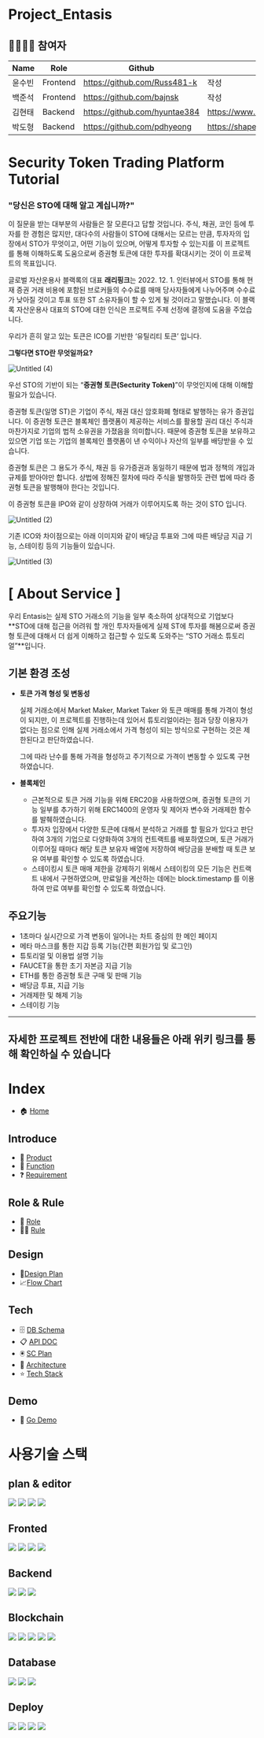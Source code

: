 # Project_Entasis

## 👨‍👨‍👧‍👧 참여자

|Name|Role|Github|Blog|
|---|-----|---|---|
|윤수빈|Frontend|https://github.com/Russ481-k|작성|
|백준석|Frontend|https://github.com/bajnsk|작성|
|김현태|Backend|https://github.com/hyuntae384|https://www.notion.so/_-7eb68268711f40619020318efcaeca0c|
|박도형|Backend|https://github.com/pdhyeong|https://shapespark.tistory.com/|


# **Security Token Trading Platform Tutorial**

### "당신은 STO에 대해 알고 계십니까?"

이 질문을 받는 대부분의 사람들은 잘 모른다고 답할 것입니다. 주식, 채권, 코인 등에 투자를 한 경험은 많지만, 대다수의 사람들이 STO에 대해서는 모르는 만큼, 투자자의 입장에서 STO가 무엇이고, 어떤 기능이 있으며, 어떻게 투자할 수 있는지를 이 프로젝트를 통해 이해하도록 도움으로써 증권형 토큰에 대한 투자를 확대시키는 것이 이 프로젝트의 목표입니다.

 글로벌 자산운용사 블랙록의 대표 **래리핑크**는 2022. 12. 1. 인터뷰에서 STO를 통해 현재 증권 거래 비용에 포함된 브로커들의 수수료를 매매 당사자들에게 나누어주며 수수료가 낮아질 것이고 투표 또한 ST 소유자들이 할 수 있게 될 것이라고 말했습니다. 이 블랙록 자산운용사 대표의 STO에 대한 인식은 프로젝트 주제 선정에 결정에 도움을 주었습니다.
 
 우리가 흔히 알고 있는 토큰은 ICO를 기반한 ‘유틸리티 토큰’ 입니다.

**그렇다면 STO란 무엇일까요?**

![Untitled (4)](https://user-images.githubusercontent.com/113375908/218378018-99a17ba4-a2bb-4b49-8d88-5e7a917f5b04.png)

우선 STO의 기반이 되는 “**증권형 토큰(Secturity Token)**”이 무엇인지에 대해 이해할 필요가 있습니다.

증권형 토큰(일명 ST)은 기업이 주식, 채권 대신 암호화폐 형태로 발행하는 유가 증권입니다. 이 증권형 토큰은 블록체인 플랫폼이 제공하는 서비스를 활용할 권리 대신 주식과 마찬가지로 기업의 법적 소유권을 가졌음을 의미합니다. 때문에 증권형 토큰을 보유하고 있으면 기업 또는 기업의 블록체인 플랫폼이 낸 수익이나 자산의 일부를 배당받을 수 있습니다.

증권형 토큰은 그 용도가 주식, 채권 등 유가증권과 동일하기 때문에 법과 정책의 개입과 규제를 받아야만 합니다. 상법에 정해진 절차에 따라 주식을 발행하듯 관련 법에 따라 증권형 토큰을 발행해야 한다는 것입니다.

이 증권형 토큰을 IPO와 같이 상장하여 거래가 이루어지도록 하는 것이 STO 입니다.

![Untitled (2)](https://user-images.githubusercontent.com/113375908/218378219-0cb8a073-2795-4c90-8fae-330d7aed3740.png)

기존 ICO와 차이점으로는 아래 이미지와 같이 배당금 투표와 그에 따른 배당금 지급 기능, 스테이킹 등의 기능들이 있습니다. 

![Untitled (3)](https://user-images.githubusercontent.com/113375908/218378258-62d6a2e4-8183-4d70-ad3b-c743a6bbd818.png)

# [ About Service ]

우리 Entasis는 실제 STO 거래소의 기능을 일부 축소하여 상대적으로 기업보다 **STO에 대해 접근을 어려워 할 개인 투자자들에게 실제 ST에 투자를 해봄으로써 증권형 토큰에 대해서 더 쉽게 이해하고 접근할 수 있도록 도와주는 “STO 거래소 튜토리얼”**입니다.

## 기본 환경 조성

- **토큰 가격 형성 및 변동성**
    
    실제 거래소에서 Market Maker, Market Taker 와 토큰 매매를 통해 가격이 형성이 되지만, 이 프로젝트를 진행하는데 있어서 튜토리얼이라는 점과 당장 이용자가 없다는 점으로 인해 실제 거래소에서 가격 형성이 되는 방식으로 구현하는 것은 제한된다고 판단하였습니다.
    
    그에 따라 난수를 통해 가격을 형성하고 주기적으로 가격이 변동할 수 있도록 구현하였습니다.
    

- **블록체인**
    - 근본적으로 토큰 거래 기능을 위해 ERC20을 사용하였으며, 증권형 토큰의 기능 일부를 추가하기 위해 ERC1400의 운영자 및 제어자 변수와 거래제한 함수를 발췌하였습니다.
    - 투자자 입장에서 다양한 토큰에 대해서 분석하고 거래를 할 필요가 있다고 판단하여 3개의 기업으로 다양화하여 3개의 컨트랙트를 배포하였으며, 토큰 거래가 이루어질 때마다 해당 토큰 보유자 배열에 저장하여 배당금을 분배할 때 토큰 보유 여부를 확인할 수 있도록 하였습니다.
    - 스테이킹시 토큰 매매 제한을 강제하기 위해서 스테이킹의 모든 기능은 컨트랙트 내에서 구현하였으며, 만료일을 계산하는 데에는 block.timestamp 를 이용하여 만료 여부를 확인할 수 있도록 하였습니다.

## 주요기능
- 1초마다 실시간으로 가격 변동이 일어나는 차트 중심의 한 메인 페이지
- 메타 마스크를 통한 지갑 등록 기능(간편 회원가입 및 로그인)
- 튜토리얼 및 이용법 설명 기능
- FAUCET을 통한 초기 자본금 지급 기능
- ETH를 통한 증권형 토큰 구매 및 판매 기능
- 배당금 투표, 지급 기능
- 거래제한 및 해제 기능
- 스테이킹 기능

***

## 자세한 프로젝트 전반에 대한 내용들은 아래 위키 링크를 통해 확인하실 수 있습니다

# Index
- 🏠 [Home](https://github.com/codestates-beb/beb-07-final-entasis/wiki)

## Introduce
- 💾 [Product](https://github.com/codestates-beb/beb-07-final-entasis/wiki/Product)
- 🧩 [Function](https://github.com/codestates-beb/beb-07-final-entasis/wiki/Function)
- ❓ [Requirement](https://github.com/codestates-beb/beb-07-final-entasis/wiki/Requirement)

## Role & Rule
- 👥 [Role](https://github.com/codestates-beb/beb-07-final-entasis/wiki/Role)
- 👩‍⚖️ [Rule](https://github.com/codestates-beb/beb-07-final-entasis/wiki/Rule)

## Design
- 🎨[Design Plan](https://github.com/codestates-beb/beb-07-final-entasis/wiki/Design-Plan)
- 📈[Flow Chart](https://github.com/codestates-beb/beb-07-final-entasis/wiki/Flow-Chart)

## Tech
- 🗄 [DB Schema](https://github.com/codestates-beb/beb-07-final-entasis/wiki/DB-Schema)
- 📋 [API DOC](https://github.com/codestates-beb/beb-07-final-entasis/wiki/API-DOC)
- 🖲 [SC Plan](https://github.com/codestates-beb/beb-07-final-entasis/wiki/SC-Plan)
- 🧷 [Architecture](https://github.com/codestates-beb/beb-07-final-entasis/wiki/Architecture)
- ⭐️ [Tech Stack](https://github.com/codestates-beb/beb-07-final-entasis/wiki/Tech-Stack)

## Demo
- 📱 [Go Demo](https://github.com/codestates-beb/beb-07-final-entasis/wiki/Go-Demo)



# 사용기술 스택
## plan & editor
<div>
    <img src="https://img.shields.io/badge/Visual Studio Code-007ACC?style=for-the-badge&logo=Visual Studio Code&logoColor=white">
    <img src="https://img.shields.io/badge/Discord-5865F2?style=for-the-badge&logo=Discord&logoColor=white">
    <img src="https://img.shields.io/badge/Notion-000000?style=for-the-badge&logo=Notion&logoColor=white">
    <img src="https://img.shields.io/badge/Figma-F24E1E?style=for-the-badge&logo=Figma&logoColor=white">
</div>

## Fronted
<div>
    <img src="https://img.shields.io/badge/HTML5-E34F26?style=for-the-badge&logo=HTML5&logoColor=white">
    <img src="https://img.shields.io/badge/CSS-1572B6?style=for-the-badge&logo=CSS3&logoColor=white">
    <img src="https://img.shields.io/badge/React-61DAFB?style=for-the-badge&logo=React&logoColor=white">
    <img src="https://img.shields.io/badge/Javascript-F7DF1E?style=for-the-badge&logo=Javascript&logoColor=white">
</div>

## Backend
<div>
    <img src="https://img.shields.io/badge/Node.js-339933?style=for-the-badge&logo=Node.js&logoColor=white">
    <img src="https://img.shields.io/badge/Javascript-F7DF1E?style=for-the-badge&logo=Javascript&logoColor=white">
    <img src="https://img.shields.io/badge/Express-000000?style=for-the-badge&logo=Express&logoColor=white">
</div>

## Blockchain
<div>
    <img src="https://img.shields.io/badge/Solidity-363636?style=for-the-badge&logo=Solidity&logoColor=white">
    <img src="https://img.shields.io/badge/Ethereum-3C3C3D?style=for-the-badge&logo=Ethereum&logoColor=white">
    <img src="https://img.shields.io/badge/ganache-FECC00?style=for-the-badge&logo=ganache&logoColor=white">
    <img src="https://img.shields.io/badge/truffle-6C595C?style=for-the-badge&logo=truffle&logoColor=white">
    <img src="https://img.shields.io/badge/Remix-000000?style=for-the-badge&logo=Remix&logoColor=white">
</div>

## Database
<div>
    <img src="https://img.shields.io/badge/amazon rds-527FFF?style=for-the-badge&logo=amazonrds&logoColor=white">
    <img src="https://img.shields.io/badge/MySQL-4479A1?style=for-the-badge&logo=MySQL&logoColor=white">
    <img src="https://img.shields.io/badge/Sequelize-52B0E7?style=for-the-badge&logo=Sequelize&logoColor=white"> 
</div>

## Deploy
<div>
    <img src="https://img.shields.io/badge/Docker-2496ED?style=for-the-badge&logo=Docker&logoColor=white">
    <img src="https://img.shields.io/badge/Github Actions-2088FF?style=for-the-badge&logo=Github Actions&logoColor=white">
    <img src="https://img.shields.io/badge/amazon EC2-FF9900?style=for-the-badge&logo=amazonec2&logoColor=white">
    <img src="https://img.shields.io/badge/amazon s3-569A31?style=for-the-badge&logo=amazons3&logoColor=white">
</div>
